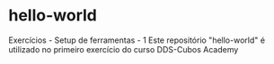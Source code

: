 # hello-world
Exercícios - Setup de ferramentas - 1
Este repositório "hello-world" é utilizado no primeiro exercício do curso DDS-Cubos Academy